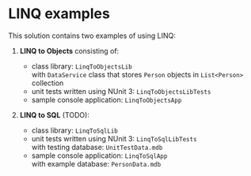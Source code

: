 # LINQ examples

This solution contains two examples of using LINQ:

1. **LINQ to Objects** consisting of:
    * class library: `LinqToObjectsLib`  
      with `DataService` class that stores `Person` objects in `List<Person>` collection
    * unit tests written using NUnit 3: `LinqToObjectsLibTests`
    * sample console application: `LinqToObjectsApp`

1. **LINQ to SQL** (TODO):
    * class library: `LinqToSqlLib`
    * unit tests written using NUnit 3: `LinqToSqlLibTests`  
      with testing database: `UnitTestData.mdb`
    * sample console application: `LinqToSqlApp`  
      with example database: `PersonData.mdb`

